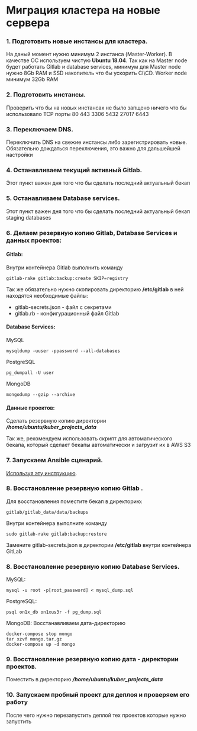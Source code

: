# Миграция кластера на новые сервера

### 1. Подготовить новые инстансы для кластера. 
На даный момент нужно минимум 2 инстанса (Master-Worker). 
В качестве ОС используем чистую **Ubuntu 18.04**.
Так как на Master node будет работать Gitlab и database services, минимум для Master node нужно 8Gb RAM и SSD накопитель что бы ускорить CI\CD.
Worker node минимум 32Gb RAM


### 2. Подготовить инстансы. 
Проверить что бы на новых инстансах не было запщено ничего что бы использовало TCP порты 80 443 3306 5432 27017 6443

### 3. Переключаем DNS.
Переключить DNS на свежие инстансы либо зарегистрировать новые. Обязательно дождаться переключения, это важно для дальшейшей настройки

### 4. Останавливаем текущий активный Gitlab.
Этот пункт важен дня того что бы сделать последний актуальный бекап

### 5. Останавливаем Database services.
Этот пункт важен дня того что бы сделать последний актуальный бекап staging databases

### 6. Делаем резервную копию Gitlab, Database Services и данных проектов:
#### Gitlab:
Внутри контейнера Gitlab выполнить команду
```
gitlab-rake gitlab:backup:create SKIP=registry
```
Так же обязательно нужно скопировать директорию **/etc/gitlab** в ней находятся необходимые файлы:
 - gitlab-secrets.json - файл с секретами 
 - gitlab.rb - конфигурационный файл Gitlab
#### Database Services:
MySQL
```
mysqldump -uuser -ppassword --all-databases
```
PostgreSQL
```
pg_dumpall -U user
```
MongoDB
```
mongodump --gzip --archive
```
#### Данные проектов:
Сделать резервную копию директории ***/home/ubuntu/kuber_projects_data***

Так же, рекомендуем использовать скрипт для автоматического бекапа, который сделает бекапы автоматически и загрузит их в AWS S3

### 7. Запускаем Ansible сценарий.
[Используя эту инструкцию](ANSIBLE.MD).

### 8. Восстановление резервную копию Gitlab .
Для восстановления поместите бекап в директорию:
```
gitlab/gitlab_data/data/backups
```
Внутри контейнера выполните команду 

```
sudo gitlab-rake gitlab:backup:restore
```
Замените gitlab-secrets.json в директории **/etc/gitlab** внутри контейнера GitLab

### 8. Восстановление резервную копию Database Services.
MySQL:
```
mysql -u root -p[root_password] < mysql_dump.sql
```
PostgreSQL:
```
psql on1x_db on1xus3r -f pg_dump.sql
```
MongoDB:
Восстанавливаем дата-директорию
```
docker-compose stop mongo
tar xzvf mongo.tar.gz
docker-compose up -d mongo
```

### 9. Восстановление резервную копию дата - директории проектов.
Поместить в директорию ***/home/ubuntu/kuber_projects_data***

### 10. Запускаем пробный проект для деплоя и проверяем его работу
После чего нужно перезапустить деплой тех проектов которые нужно запустить

